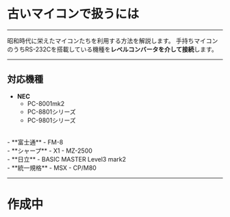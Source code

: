 # 古いマイコンで扱うには

---
昭和時代に栄えたマイコンたちを利用する方法を解説します。
手持ちマイコンのうちRS-232Cを搭載している機種を**レベルコンバータを介して接続**します。

----
## 対応機種

- **NEC**
  - PC-8001mk2
  - PC-8801シリーズ
  - PC-9801シリーズ
<br>
- **富士通**
  - FM-8
<br>
- **シャープ**
  - X1
  - MZ-2500
<br>
- **日立**
  - BASIC MASTER Level3 mark2
<br>
- **統一規格**
  - MSX
  - CP/M80

----
# 作成中